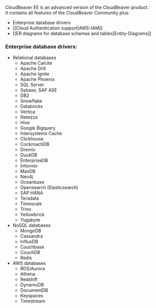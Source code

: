 CloudBeaver EE is an advanced version of the CloudBeaver product.  
It contains all features of the CloudBeaver Community plus:
- Enterprise database drivers
- [[Cloud Authentication support|AWS-IAM]]
- [[ER diagrams for database schemas and tables|Entity-Diagrams]]

### Enterprise database drivers:

- Relational databases
   - Apache Calcite
   - Apache Drill
   - Apache Ignite
   - Apache Phoenix
   - SQL Server
   - Sybase, SAP ASE
   - DB2
   - Snowflake
   - Databricks
   - Vertica
   - Netezza
   - Hive
   - Google Bigquery
   - Intersystems Cache
   - Clickhouse
   - CockroachDB
   - Dremio
   - DuckDB
   - EnterpriseDB
   - Informix
   - MaxDB
   - Neo4j
   - Oceanbase
   - Opensearch (Elasticsearch)
   - SAP HANA
   - Teradata
   - Timescale
   - Trino
   - Yellowbrick
   - Yugabyte
- NoSQL databases
   - MongoDB
   - Cassandra
   - InfluxDB
   - Couchbase
   - CouchDB
   - Redis
- AWS databases
   - RDS/Aurora
   - Athena
   - Redshift
   - DynamoDB
   - DocumentDB
   - Keyspaces
   - Timestream
